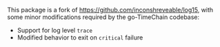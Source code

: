 This package is a fork of https://github.com/inconshreveable/log15, with some
minor modifications required by the go-TimeChain codebase:

 * Support for log level `trace`
 * Modified behavior to exit on `critical` failure
